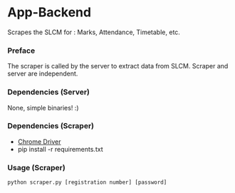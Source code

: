 # App-Backend
Scrapes the SLCM for : Marks, Attendance, Timetable, etc.

### Preface

The scraper is called by the server to extract data from SLCM.
Scraper and server are independent. 

### Dependencies (Server)
None, simple binaries! :)

### Dependencies (Scraper)
- [Chrome Driver](https://sites.google.com/a/chromium.org/chromedriver/downloads)
- pip install -r requirements.txt

### Usage (Scraper)
```python scraper.py [registration number] [password]```



